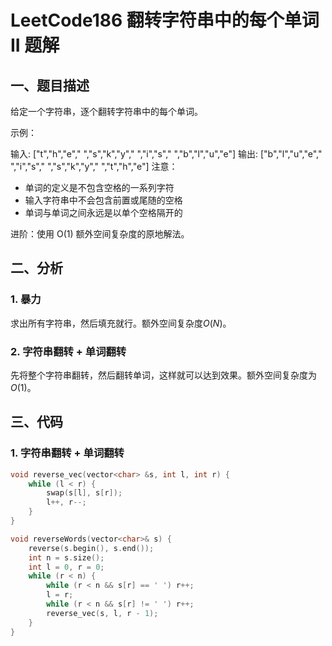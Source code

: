 # LeetCode186 翻转字符串中的每个单词II 题解

## 一、题目描述

给定一个字符串，逐个翻转字符串中的每个单词。

示例：

输入: ["t","h","e"," ","s","k","y"," ","i","s"," ","b","l","u","e"]
输出: ["b","l","u","e"," ","i","s"," ","s","k","y"," ","t","h","e"]
注意：

+ 单词的定义是不包含空格的一系列字符
+ 输入字符串中不会包含前置或尾随的空格
+ 单词与单词之间永远是以单个空格隔开的

进阶：使用 O(1) 额外空间复杂度的原地解法。



## 二、分析

### 1. 暴力

求出所有字符串，然后填充就行。额外空间复杂度$O(N)$。

### 2. 字符串翻转 + 单词翻转

先将整个字符串翻转，然后翻转单词，这样就可以达到效果。额外空间复杂度为$O(1)$。



## 三、代码

### 1. 字符串翻转 + 单词翻转

```c++
void reverse_vec(vector<char> &s, int l, int r) {
    while (l < r) {
        swap(s[l], s[r]);
        l++, r--;
    }
}

void reverseWords(vector<char>& s) {
    reverse(s.begin(), s.end());
    int n = s.size();
    int l = 0, r = 0;
    while (r < n) {
        while (r < n && s[r] == ' ') r++;
        l = r;
        while (r < n && s[r] != ' ') r++;
        reverse_vec(s, l, r - 1);
    }
}
```

